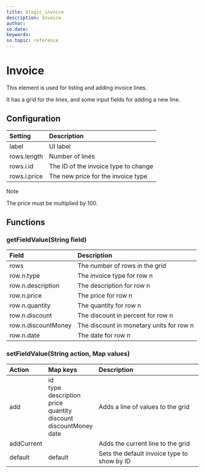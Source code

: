 ```yaml
---
title: blogic_invoice
description: Invoice
author:
so.date:
keywords:
so.topic: reference
---
```


# Invoice

This element is used for listing and adding invoice lines.

It has a grid for the lines, and some input fields for adding a new line.

## Configuration

| Setting      | Description                          |
|:-------------|:-------------------------------------|
| label        | UI label                             |
| rows.length  | Number of lines                      |
| rows.i.id    | The ID of the invoice type to change |
| rows.i.price | The new price for the invoice type   |

> [!NOTE]
> The price must be multiplied by 100.

## Functions

### getFieldValue(String field)

| Field               | Description                              |
|:--------------------|:-----------------------------------------|
| rows                | The number of rows in the grid           |
| row.n.type          | The invoice type for row n               |
| row.n.description   | The description for row n                |
| row.n.price         | The price for row n                      |
| row.n.quantity      | The quantity for row n                   |
| row.n.discount      | The discount in percent for row n        |
| row.n.discountMoney | The discount in monetary units for row n |
| row.n.date          | The date for row n                       |

### setFieldValue(String action, Map values)

| Action     | Map keys      | Description                                 |
|:-----------|:--------------|:--------------------------------------------|
| add        | id<br/>type<br/>description<br/>price<br/>quantity<br/>discount<br/>discountMoney<br/>date | Adds a line of values to the grid |
| addCurrent |               | Adds the current line to the grid           |
| default    | default       | Sets the default invoice type to show by ID |

